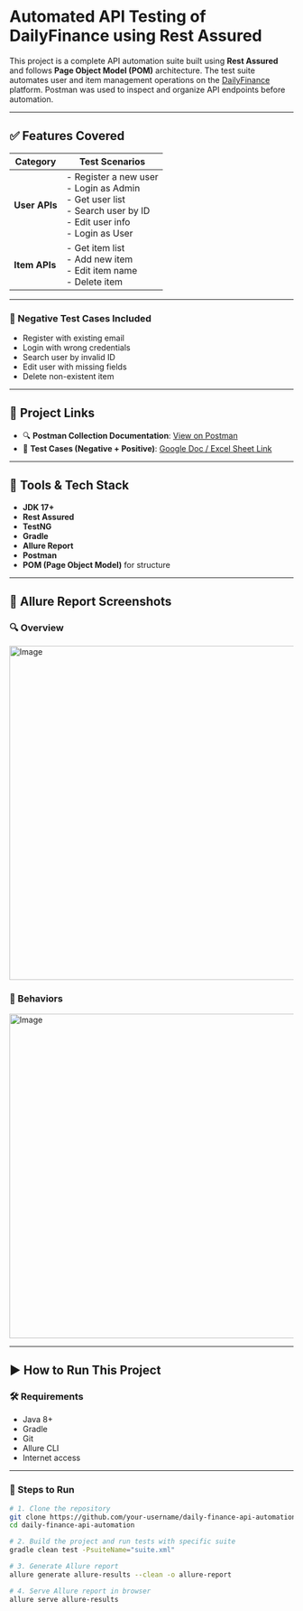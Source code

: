 # Automated API Testing of DailyFinance using Rest Assured

This project is a complete API automation suite built using **Rest Assured** and follows **Page Object Model (POM)** architecture. The test suite automates user and item management operations on the [DailyFinance](https://dailyfinance.roadtocareer.net/) platform. Postman was used to inspect and organize API endpoints before automation.

---

## ✅ Features Covered

| Category     | Test Scenarios                                                                 |
|--------------|---------------------------------------------------------------------------------|
| **User APIs** | - Register a new user  <br> - Login as Admin <br> - Get user list <br> - Search user by ID <br> - Edit user info <br> - Login as User |
| **Item APIs** | - Get item list <br> - Add new item <br> - Edit item name <br> - Delete item |


---


### 🛑 Negative Test Cases Included

- Register with existing email  
- Login with wrong credentials  
- Search user by invalid ID  
- Edit user with missing fields   
- Delete non-existent item  

---

## 🔗 Project Links

- 🔍 **Postman Collection Documentation**: [View on Postman](https://documenter.getpostman.com/view/45682289/2sB3BAMsb7)  
- 🧪 **Test Cases (Negative + Positive)**: [Google Doc / Excel Sheet Link](https://docs.google.com/spreadsheets/d/1x8YFv-7gxLX-PuW7ftzB19p3wmXfS9Ux/edit?usp=sharing&ouid=105412337074703854140&rtpof=true&sd=true)

---

## 🧰 Tools & Tech Stack

- **JDK 17+**
- **Rest Assured**
- **TestNG**
- **Gradle**
- **Allure Report**
- **Postman**
- **POM (Page Object Model)** for structure

---

## 📸 Allure Report Screenshots

### 🔍 Overview
<img width="1221" height="592" alt="Image" src="https://github.com/user-attachments/assets/e9bd4608-d58f-4bf7-bc1b-3dfab0d02877" />

### 🎯 Behaviors
<img width="1240" height="575" alt="Image" src="https://github.com/user-attachments/assets/7dc270ef-2c36-4d46-9507-6676ce5ca1ae" />

---

## ▶️ How to Run This Project
### 🛠 Requirements
- Java 8+
- Gradle
- Git
- Allure CLI
- Internet access

---

### 🧪 Steps to Run

```bash
# 1. Clone the repository
git clone https://github.com/your-username/daily-finance-api-automation.git
cd daily-finance-api-automation

# 2. Build the project and run tests with specific suite
gradle clean test -PsuiteName="suite.xml"

# 3. Generate Allure report
allure generate allure-results --clean -o allure-report

# 4. Serve Allure report in browser
allure serve allure-results
```
